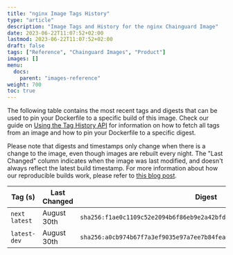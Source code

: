```yaml
---
title: "nginx Image Tags History"
type: "article"
description: "Image Tags and History for the nginx Chainguard Image"
date: 2023-06-22T11:07:52+02:00
lastmod: 2023-06-22T11:07:52+02:00
draft: false
tags: ["Reference", "Chainguard Images", "Product"]
images: []
menu:
  docs:
    parent: "images-reference"
weight: 700
toc: true
---
```


The following table contains the most recent tags and digests that can be used to pin your Dockerfile to a specific build of this image. Check our guide on [Using the Tag History API](/chainguard/chainguard-images/using-the-tag-history-api/) for information on how to fetch all tags from an image and how to pin your Dockerfile to a specific digest.

Please note that digests and timestamps only change when there is a change to the image, even though images are rebuilt every night. The "Last Changed" column indicates when the image was last modified, and doesn't always reflect the latest build timestamp. For more information about how our reproducible builds work, please refer to [this blog post](https://www.chainguard.dev/unchained/reproducing-chainguards-reproducible-image-builds).

| Tag (s)          | Last Changed | Digest                                                                    |
|------------------|--------------|---------------------------------------------------------------------------|
|  `next` `latest` | August 30th  | `sha256:f1ae0c1109c52e2094b6f86eb9e2a42bfd7b5fe5b7869e8561ba07c73f749a70` |
|  `latest-dev`    | August 30th  | `sha256:a0cb974b67f7a3ef9035e97a7ee7b84fea811b4218be1edce06476ac7441340c` |
